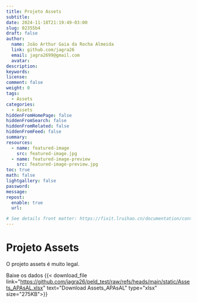 ```yaml
---
title: Projeto Assets
subtitle:
date: 2024-11-18T21:19:49-03:00
slug: 02355b4
draft: false
author: 
  name: João Arthur Gaia da Rocha Almeida
  link: github.com/jagra26
  email: jagra2699@gmail.com
  avatar:
description:
keywords:
license:
comment: false
weight: 0
tags:
  - Assets
categories:
  - Assets
hiddenFromHomePage: false
hiddenFromSearch: false
hiddenFromRelated: false
hiddenFromFeed: false
summary:
resources:
  - name: featured-image
    src: featured-image.jpg
  - name: featured-image-preview
    src: featured-image-preview.jpg
toc: true
math: false
lightgallery: false
password:
message:
repost:
  enable: true
  url:

# See details front matter: https://fixit.lruihao.cn/documentation/content-management/introduction/#front-matter
---
```


# Projeto Assets

O projeto assets é muito legal.

Baixe os dados {{< download_file link="https://github.com/jagra26/peld_test/raw/refs/heads/main/static/Assets_APAsAL.xlsx" text="Download Assets_APAsAL" type="xlsx" size="275KB">}}
